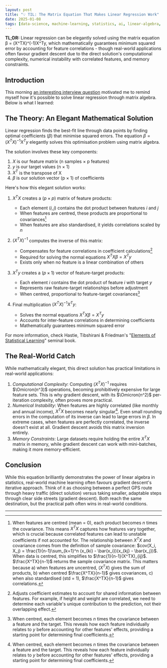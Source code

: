 ```yaml
---
layout: post
title: "💡 TIL: The Matrix Equation That Makes Linear Regression Work"
date: 2025-01-08
tags: [data-science, machine-learning, statistics, ai, linear-algebra, til, modelling-mindsets, data-modeling]
---
```


**TL;DR:** Linear regression can be elegantly solved using the matrix equation β = (X^TX)^(-1)X^Ty, which mathematically guarantees minimum squared error by accounting for feature correlations - though real-world applications often favour gradient descent due to the direct solution's computational complexity, numerical instability with correlated features, and memory constraints. 
<!--more-->

## Introduction
This morning [an interesting interview question](https://xcancel.com/andrew_n_carr/status/1876855682529480844) motivated me to remind myself how it's possible to solve linear regression through matrix algebra. Below is what I learned:  

## The Theory: An Elegant Mathematical Solution
Linear regression finds the best-fit line through data points by finding optimal coefficients ($\beta$) that minimise squared errors. The equation $\beta = (X^TX)^{-1}X^Ty$ elegantly solves this optimisation problem using matrix algebra.

The solution involves these key components:
1. $X$ is our feature matrix (n samples × p features)
2. $y$ is our target values (n × 1)
3. $X^T$ is the transpose of X
4. $\beta$ is our solution vector (p × 1) of coefficients

Here's how this elegant solution works:  
1. $X^TX$ creates a $(p \times p)$ matrix of feature products:  
   - Each element $(i,j)$ contains the dot product between features $i$ and $j$
   - When features are centred, these products are proportional to covariances[^1]
   - When features are also standardised, it yields correlations scaled by $n$

2. $(X^TX)^{-1}$ computes the inverse of this matrix:  
   - Compensates for feature correlations in coefficient calculations[^2]
   - Required for solving the normal equations $X^TX\beta = X^Ty$
   - Exists only when no feature is a linear combination of others

3. $X^Ty$ creates a $(p \times 1)$ vector of feature-target products:  
   - Each element $i$ contains the dot product of feature $i$ with target $y$
   - Represents raw feature-target relationships before adjustment
   - When centred, proportional to feature-target covariances[^3]

4. Final multiplication $(X^TX)^{-1}X^Ty$:  
   - Solves the normal equations $X^TX\beta = X^Ty$
   - Accounts for inter-feature correlations in determining coefficients
   - Mathematically guarantees minimum squared error

For more information, check Hastie, Tibshirani & Friedman's "[Elements of Statistical Learning](https://archive.org/details/elementsofstatis0000hast)" seminal book. 

## The Real-World Catch
While mathematically elegant, this direct solution has practical limitations in real-world applications:  
1. _Computational Complexity_: Computing $(X^TX)^{-1}$ requires $\Omicron(n^3)$ operations, becoming prohibitively expensive for large feature sets. This is why gradient descent, with its $\Omicron(n^2)$  per-iteration complexity, often proves more practical.  
2. _Numerical Instability_: When features are highly correlated (like monthly and annual income), $X^TX$ becomes nearly singular[^3]. Even small rounding errors in the computation of its inverse can lead to large errors in $\beta$. In extreme cases, when features are perfectly correlated, the inverse doesn't exist at all. Gradient descent avoids this matrix inversion entirely.    
3. _Memory Constraints_: Large datasets require holding the entire $X^TX$ matrix in memory, while gradient descent can work with mini-batches, making it more memory-efficient.  

## Conclusion
While this equation brilliantly demonstrates the power of linear algebra in statistics, real-world machine learning often favours gradient descent's iterative approach. Think of it as choosing between a perfect GPS route through heavy traffic (direct solution) versus taking smaller, adaptable steps through clear side streets (gradient descent). Both reach the same destination, but the practical path often wins in real-world conditions.

---
[^1]: When features are centred (mean = 0), each product becomes $n$ times the covariance. This means $X^TX$ captures how features vary together, which is crucial because correlated features can lead to unstable coefficients if not accounted for. The relationship between $X^TX$ and covariance comes from the definition of sample covariance: $cov(X_i, X_j) = \frac{1}{n-1}\sum_{k=1}^n (x_{ki} - \bar{x_i})(x_{kj} - \bar{x_j})$. When data is centred, this simplifies to $\frac{1}{n-1}(X^TX)_{ij}$.  $\frac{X^TX}{n-1}$ returns the sample covariance matrix. This matters because a) when features are uncentred, $(X^TX)$ gives the sum of products, b) when centred $\frac{X^TX}{n-1}$ gives covariances, c) when also standardised (std = 1), $\frac{X^TX}{n-1}$ gives correlations.
[^2]: Adjusts coefficient estimates to account for shared information between features. For example, if height and weight are correlated, we need to determine each variable's unique contribution to the prediction, not their overlapping effect.
[^3]: When centred, each element becomes $n$ times the covariance between a feature and the target. This reveals how each feature individually relates to $y$ before accounting for other features' effects, providing a starting point for determining final coefficients.
[^3]: A matrix is singular (or non-invertible) when its determinant is zero. In practical terms, this means one or more columns can be expressed as linear combinations of other columns.
